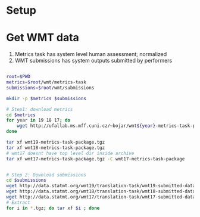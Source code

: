 # Setup


# Get WMT data

1. Metrics task has system level human assessment; normalized
2. WMT submissions has system outputs submitted by performers


```bash

root=$PWD
metrics=$root/wmt/metrics-task
submissions=$root/wmt/submissions

mkdir -p $metrics $submissions

# Step1: download metrics  
cd $metrics  
for year in 19 18 17; do
    wget http://ufallab.ms.mff.cuni.cz/~bojar/wmt${year}-metrics-task-package.tgz
done

tar xf wmt19-metrics-task-package.tgz
tar xf wmt18-metrics-task-package.tgz
# wmt17 doesnt have top level dir inside archive
tar xf wmt17-metrics-task-package.tgz -C wmt17-metrics-task-package


# Step 2: Download submissions 
cd $submissions
wget http://data.statmt.org/wmt19/translation-task/wmt19-submitted-data-v3.tgz
wget http://data.statmt.org/wmt18/translation-task/wmt18-submitted-data-v1.0.1.tgz
wget http://data.statmt.org/wmt17/translation-task/wmt17-submitted-data-v1.0.tgz
# Extract
for i in *.tgz; do tar xf $i ; done

```


